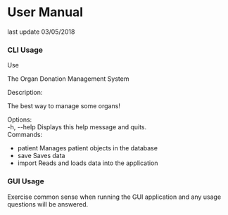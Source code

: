# User Manual
last update 03/05/2018

### CLI Usage

Use 

The Organ Donation Management System

Description:

The best way to manage some organs!

Options:<br>
  -h, --help                  Displays this help message and quits.<br>
Commands:<br>
  * patient   Manages patient objects in the database<br>
  * save    Saves data<br>
  * import  Reads and loads data into the application<br>
  
 ### GUI Usage
 
 Exercise common sense when running the GUI application and any usage questions will be answered.
 